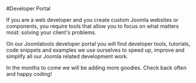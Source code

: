 #Developer Portal

If you are a web developer and you create custom Joomla websites or components, you require tools that allow you to focus on what matters most: solving your client's problems.

On our Joomlatools developer portal you will find developer tools, tutorials, code snippets and examples we use ourselves to speed up, improve and simplify all our Joomla related development work.

In the months to come we will be adding more goodies. Check back often and happy coding!
